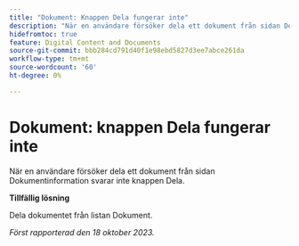```yaml
---
title: "Dokument: Knappen Dela fungerar inte"
description: "När en användare försöker dela ett dokument från sidan Dokumentinformation svarar inte knappen Dela."
hidefromtoc: true
feature: Digital Content and Documents
source-git-commit: bbb284cd791d40f1e98ebd5827d3ee7abce261da
workflow-type: tm+mt
source-wordcount: '60'
ht-degree: 0%

---
```



# Dokument: knappen Dela fungerar inte

När en användare försöker dela ett dokument från sidan Dokumentinformation svarar inte knappen Dela.

**Tillfällig lösning**

Dela dokumentet från listan Dokument.

_Först rapporterad den 18 oktober 2023._
